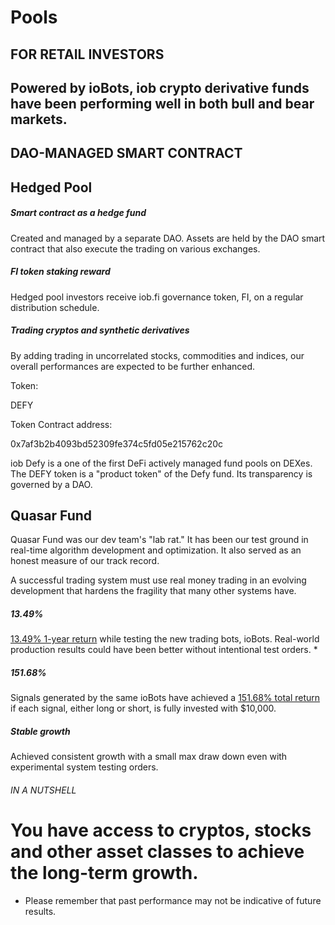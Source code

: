 # Pools

## FOR RETAIL INVESTORS

## Powered by ioBots, iob crypto derivative funds have been performing well in both bull and bear markets.

## DAO-MANAGED SMART CONTRACT

## Hedged Pool

##### Smart contract as a hedge fund

Created and managed by a separate DAO. Assets are held by the DAO smart contract that also execute the trading on various exchanges.

##### FI token staking reward

Hedged pool investors receive iob.fi governance token, FI, on a regular distribution schedule.

##### Trading cryptos and synthetic derivatives

By adding trading in uncorrelated stocks, commodities and indices, our overall performances are expected to be further enhanced.

Token:

DEFY

Token Contract address:

0x7af3b2b4093bd52309fe374c5fd05e215762c20c

iob Defy is a one of the first DeFi actively managed fund pools on DEXes. The DEFY token is a "product token" of the Defy fund. Its transparency is governed by a DAO.

## Quasar Fund

Quasar Fund was our dev team's "lab rat." It has been our test ground in real-time algorithm development and optimization. It also served as an honest measure of our track record.

A successful trading system must use real money trading in an evolving development that hardens the fragility that many other systems have.

##### 13.49%

[13.49% 1-year return](https://iob.fund/performance/quasar) while testing the new trading bots, ioBots. Real-world production results could have been better without intentional test orders. *

##### 151.68%

Signals generated by the same ioBots have achieved a [151.68% total return](https://iob.fund/signals/portfolio) if each signal, either long or short, is fully invested with $10,000.

##### Stable growth

Achieved consistent growth with a small max draw down even with experimental system testing orders.

###### IN A NUTSHELL

# You have access to cryptos, stocks and other asset classes to achieve the long-term growth.

* Please remember that past performance may not be indicative of future results.
